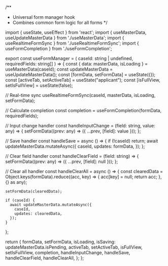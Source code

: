 /**
 * Universal form manager hook
 * Combines common form logic for all forms
 */

import { useState, useEffect } from 'react';
import { useMasterData, useUpdateMasterData } from './useMasterData';
import { useRealtimeFormSync } from './useRealtimeFormSync';
import { useFormCompletion } from './useFormCompletion';

export const useFormManager = (
  caseId: string | undefined,
  requiredFields: string[]
) => {
  const { data: masterData, isLoading } = useMasterData(caseId);
  const updateMasterData = useUpdateMasterData();
  const [formData, setFormData] = useState<any>({});
  const [activeTab, setActiveTab] = useState("applicant");
  const [isFullView, setIsFullView] = useState(false);

  // Real-time sync
  useRealtimeFormSync(caseId, masterData, isLoading, setFormData);

  // Calculate completion
  const completion = useFormCompletion(formData, requiredFields);

  // Input change handler
  const handleInputChange = (field: string, value: any) => {
    setFormData((prev: any) => ({ ...prev, [field]: value }));
  };

  // Save handler
  const handleSave = async () => {
    if (!caseId) return;
    await updateMasterData.mutateAsync({
      caseId,
      updates: formData,
    });
  };

  // Clear field handler
  const handleClearField = (field: string) => {
    setFormData((prev: any) => ({ ...prev, [field]: null }));
  };

  // Clear all handler
  const handleClearAll = async () => {
    const clearedData = Object.keys(formData).reduce((acc, key) => {
      acc[key] = null;
      return acc;
    }, {} as any);
    
    setFormData(clearedData);
    
    if (caseId) {
      await updateMasterData.mutateAsync({
        caseId,
        updates: clearedData,
      });
    }
  };

  return {
    formData,
    setFormData,
    isLoading,
    isSaving: updateMasterData.isPending,
    activeTab,
    setActiveTab,
    isFullView,
    setIsFullView,
    completion,
    handleInputChange,
    handleSave,
    handleClearField,
    handleClearAll,
  };
};
